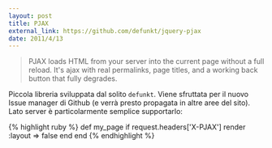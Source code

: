 ```yaml
---
layout: post
title: PJAX
external_link: https://github.com/defunkt/jquery-pjax
date: 2011/4/13
---
```


> PJAX loads HTML from your server into the current page
> without a full reload. It's ajax with real permalinks,
> page titles, and a working back button that fully degrades.

Piccola libreria sviluppata dal solito `defunkt`. Viene sfruttata per il nuovo 
Issue manager di Github (e verrà presto propagata in altre aree del sito). Lato 
server è particolarmente semplice supportarlo:

{% highlight ruby %}
def my_page
  if request.headers['X-PJAX']
    render :layout => false
  end
end
{% endhighlight %}

